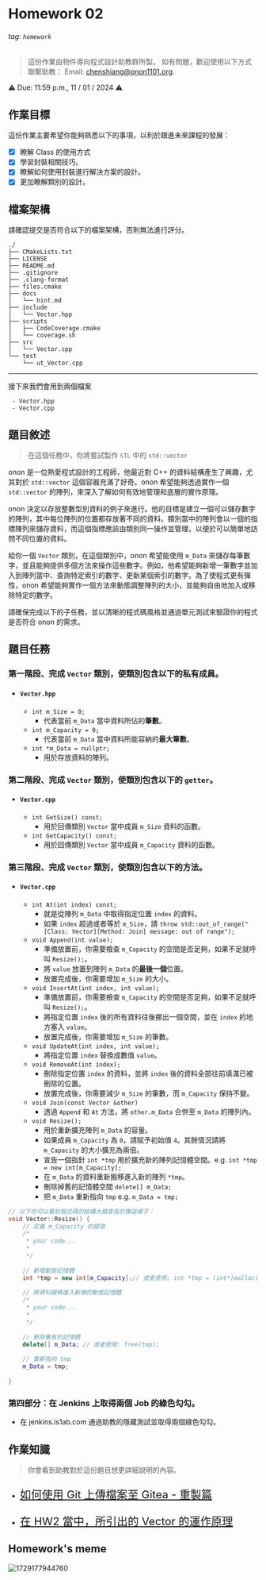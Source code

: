 # Homework 02

###### tag: `homework`

> 這份作業由物件導向程式設計助教群所製。 如有問題，歡迎使用以下方式聯繫助教：
> Email: chenshiang@onon1101.org.

⚠️ Due: 11:59 p.m., 11 / 01 / 2024 ⚠️

## 作業目標

這份作業主要希望你能夠熟悉以下的事項，以利於跟進未來課程的發展：

- [x] 瞭解 Class 的使用方式
- [x] 學習封裝相關技巧。
- [x] 瞭解如何使用封裝進行解決方案的設計。
- [x] 更加瞭解類別的設計。

## 檔案架構

請確認提交是否符合以下的檔案架構，否則無法進行評分。

```
./
├── CMakeLists.txt
├── LICENSE
├── README.md
├── .gitignore
├── .clang-format
├── files.cmake
├── docs
│   └── hint.md
├── include
│   └── Vector.hpp
├── scripts
│   ├── CodeCoverage.cmake
│   └── coverage.sh
├── src
│   └── Vector.cpp
└── test
    └── ut_Vector.cpp
```

---

接下來我們會用到兩個檔案

```
 - Vector.hpp
 - Vector.cpp
```

## 題目敘述

> 在這個任務中，你將嘗試製作 `STL` 中的 `std::vector`

onon 是一位熱愛程式設計的工程師，他最近對 C++ 的資料結構產生了興趣，尤其對於 `std::vector` 這個容器充滿了好奇。onon 希望能夠透過實作一個`std::vector` 的陣列，來深入了解如何有效地管理和底層的實作原理。

onon 決定以存放整數型別資料的例子來進行。他的目標是建立一個可以儲存數字的陣列，其中每位陣列的位置都存放著不同的資料。類別當中的陣列會以一個的指標陣列來儲存資料，而這個指標應該由類別同一操作並管理，以便於可以簡單地訪問不同位置的資料。

給你一個 `Vector` 類別，在這個類別中，onon 希望能使用 `m_Data` 來儲存每筆數字，並且能夠提供多個方法來操作這些數字。例如，他希望能夠新增一筆數字並加入到陣列當中、查詢特定索引的數字、更新某個索引的數字。為了使程式更有彈性，onon 希望能夠實作一個方法來動態調整陣列的大小，並能夠自由地加入或移除特定的數字。

請確保完成以下的子任務，並以清晰的程式碼風格並通過單元測試來驗證你的程式是否符合 onon 的需求。

## 題目任務

### 第一階段、完成 `Vector` 類別，使類別包含以下的**私有成員**。
- #### `Vector.hpp`
    - `int m_Size = 0;`
      - 代表當前 `m_Data` 當中資料所佔的**筆數**。
    - `int m_Capacity = 0;`
      - 代表當前 `m_Data` 當中資料所能容納的**最大筆數**。
    - `int *m_Data = nullptr;`
      - 用於存放資料的陣列。

### 第二階段、完成 `Vector` 類別，使類別包含以下的 `getter`。
- #### `Vector.cpp`
    - `int GetSize() const;`
      - 用於回傳類別 `Vector` 當中成員 `m_Size` 資料的函數。
    - `int GetCapacity() const;`
      - 用於回傳類別 `Vector` 當中成員 `m_Capacity` 資料的函數。
### 第三階段、完成 `Vector` 類別，使類別包含以下的方法。
- #### `Vector.cpp`
    - `int At(int index) const;`
      - 就是從陣列 `m_Data` 中取得指定位置 `index` 的資料。
      - 如果 `index` 超過或者等於 `m_Size`，請 `throw std::out_of_range("[Class: Vector][Method: Join] message: out of range");`
    - `void Append(int value);`
      - 準備放置前，你需要檢查 `m_Capacity` 的空間是否足夠，如果不足就呼叫 `Resize();`。
      - 將 `value` 放置到陣列 `m_Data` 的**最後一個**位置。
      - 放置完成後，你需要增加 `m_Size` 的大小。
    - `void InsertAt(int index, int value);`
      - 準備放置前，你需要檢查 `m_Capacity` 的空間是否足夠，如果不足就呼叫 `Resize();`。
      - 將指定位置 `index` 後的所有資料往後挪出一個空間，並在 `index` 的地方塞入 `value`。
      - 放置完成後，你需要增加 `m_Size` 的筆數。
    - `void UpdateAt(int index, int value);`
      - 將指定位置 `index` 替換成數值 `value`。
    - `void RemoveAt(int index);`
      - 刪除指定位置 `index` 的資料，並將 `index` 後的資料全部往前填滿已被刪除的位置。
      - 放置完成後，你需要減少 `m_Size` 的筆數，而 `m_Capacity` 保持不變。
    - `void Join(const Vector &other)`
      - 透過 `Append` 和 `At` 方法，將 `other.m_Data` 合併至 `m_Data` 的陣列內。
    - `void Resize();`
      - 用於重新擴充陣列 `m_Data` 的容量。
      - 如果成員 `m_Capacity` 為 `0`，請賦予初始值 `4`。其餘情況請將 `m_Capacity` 的大小擴充為兩倍。
      - 宣告一個指針 `int *tmp` 用於擴充新的陣列記憶體空間。e.g. `int *tmp = new int[m_Capacity];`
      - 在 `m_Data` 的資料重新搬移進入新的陣列 `*tmp`。
      - 刪除掉舊的記憶體空間 `delete[] m_Data;`
      - 把 `m_Data` 重新指向 `tmp`
        e.g. `m_Data = tmp;`
        
```cpp
// 以下你可以看到程式碼的結構大概會長的像這樣子：
void Vector::Resize() {
    // 定義 m_Capacity 的賦值
    /* 
     * your code...
     * 
     */
    
    // 新增動態記憶體
    int *tmp = new int[m_Capacity];// 或者使用: int *tmp = (int*)malloc(sizeof(int) * m_Capacity);
    
    // 將資料搬移進入新增的動態記憶體
    /* 
     * your code...
     * 
     */
    
    // 刪除舊有的記憶體
    delete[] m_Data; // 或者使用: free(tmp);
    
    // 重新指向 tmp
    m_Data = tmp;
    
}
```

### 第四部分：在 Jenkins 上取得兩個 Job 的綠色勾勾。

- 在 jenkins.is1ab.com 通過助教的隱藏測試並取得兩個綠色勾勾。

## 作業知識

> 你會看到助教對於這份題目想更詳細說明的內容。

- [<p style="font-size: 22px;">如何使用 Git 上傳檔案至 Gitea - 重製篇</p>](./docs/git.md)
- [<p style="font-size: 22px;">在 HW2 當中，所引出的 Vector 的運作原理</p>](./docs/vector.md)


## Homework's meme

![1729177944760](https://hackmd.io/_uploads/H1gYKj0kJe.png)



